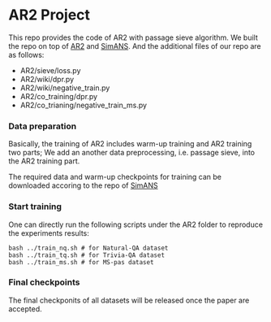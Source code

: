 # AR2 Project

This repo provides the code of AR2 with passage sieve algorithm. We built the repo on top of [AR2](https://github.com/microsoft/AR2/tree/main/AR2)  and [SimANS](https://github.com/microsoft/SimXNS/tree/main/SimANS). And the additional files of our repo are as follows:
 -  AR2/sieve/loss.py
 -  AR2/wiki/dpr.py
 -  AR2/wiki/negative_train.py
 -  AR2/co_training/dpr.py
 -  AR2/co_trianing/negative_train_ms.py

### Data preparation
Basically, the training of AR2 includes warm-up training and AR2 training two parts; We add an another data preprocessing, i.e. passage sieve, into the AR2 training part.

The required data and warm-up checkpoints for training can be downloaded accoring to the repo of [SimANS](https://github.com/microsoft/SimXNS/tree/main/SimANS) 

### Start training
One can directly run the following scripts under the AR2 folder to reproduce the experiments results:
```
bash ../train_nq.sh # for Natural-QA dataset
bash ../train_tq.sh # for Trivia-QA dataset
bash ../train_ms.sh # for MS-pas dataset
```

### Final checkpoints
The final checkponits of all datasets will be released once the paper are accepted.